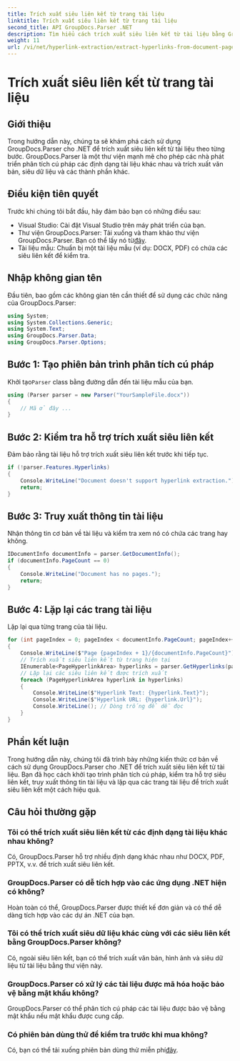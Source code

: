 ```yaml
---
title: Trích xuất siêu liên kết từ trang tài liệu
linktitle: Trích xuất siêu liên kết từ trang tài liệu
second_title: API GroupDocs.Parser .NET
description: Tìm hiểu cách trích xuất siêu liên kết từ tài liệu bằng GroupDocs.Parser cho .NET. Hướng dẫn từng bước để trích xuất siêu liên kết trong C#.
weight: 11
url: /vi/net/hyperlink-extraction/extract-hyperlinks-from-document-page/
---
```


# Trích xuất siêu liên kết từ trang tài liệu

## Giới thiệu
Trong hướng dẫn này, chúng ta sẽ khám phá cách sử dụng GroupDocs.Parser cho .NET để trích xuất siêu liên kết từ tài liệu theo từng bước. GroupDocs.Parser là một thư viện mạnh mẽ cho phép các nhà phát triển phân tích cú pháp các định dạng tài liệu khác nhau và trích xuất văn bản, siêu dữ liệu và các thành phần khác.
## Điều kiện tiên quyết
Trước khi chúng tôi bắt đầu, hãy đảm bảo bạn có những điều sau:
- Visual Studio: Cài đặt Visual Studio trên máy phát triển của bạn.
-  Thư viện GroupDocs.Parser: Tải xuống và tham khảo thư viện GroupDocs.Parser. Bạn có thể lấy nó từ[đây](https://releases.groupdocs.com/parser/net/).
- Tài liệu mẫu: Chuẩn bị một tài liệu mẫu (ví dụ: DOCX, PDF) có chứa các siêu liên kết để kiểm tra.

## Nhập không gian tên
Đầu tiên, bao gồm các không gian tên cần thiết để sử dụng các chức năng của GroupDocs.Parser:
```csharp
using System;
using System.Collections.Generic;
using System.Text;
using GroupDocs.Parser.Data;
using GroupDocs.Parser.Options;
```
## Bước 1: Tạo phiên bản trình phân tích cú pháp
 Khởi tạo`Parser` class bằng đường dẫn đến tài liệu mẫu của bạn.
```csharp
using (Parser parser = new Parser("YourSampleFile.docx"))
{
    // Mã ở đây ...
}
```
## Bước 2: Kiểm tra hỗ trợ trích xuất siêu liên kết
Đảm bảo rằng tài liệu hỗ trợ trích xuất siêu liên kết trước khi tiếp tục.
```csharp
if (!parser.Features.Hyperlinks)
{
    Console.WriteLine("Document doesn't support hyperlink extraction.");
    return;
}
```
## Bước 3: Truy xuất thông tin tài liệu
Nhận thông tin cơ bản về tài liệu và kiểm tra xem nó có chứa các trang hay không.
```csharp
IDocumentInfo documentInfo = parser.GetDocumentInfo();
if (documentInfo.PageCount == 0)
{
    Console.WriteLine("Document has no pages.");
    return;
}
```
## Bước 4: Lặp lại các trang tài liệu
Lặp lại qua từng trang của tài liệu.
```csharp
for (int pageIndex = 0; pageIndex < documentInfo.PageCount; pageIndex++)
{
    Console.WriteLine($"Page {pageIndex + 1}/{documentInfo.PageCount}");
    // Trích xuất siêu liên kết từ trang hiện tại
    IEnumerable<PageHyperlinkArea> hyperlinks = parser.GetHyperlinks(pageIndex);
    // Lặp lại các siêu liên kết được trích xuất
    foreach (PageHyperlinkArea hyperlink in hyperlinks)
    {
        Console.WriteLine($"Hyperlink Text: {hyperlink.Text}");
        Console.WriteLine($"Hyperlink URL: {hyperlink.Url}");
        Console.WriteLine(); // Dòng trống để dễ đọc
    }
}
```

## Phần kết luận
Trong hướng dẫn này, chúng tôi đã trình bày những kiến thức cơ bản về cách sử dụng GroupDocs.Parser cho .NET để trích xuất siêu liên kết từ tài liệu. Bạn đã học cách khởi tạo trình phân tích cú pháp, kiểm tra hỗ trợ siêu liên kết, truy xuất thông tin tài liệu và lặp qua các trang tài liệu để trích xuất siêu liên kết một cách hiệu quả.

## Câu hỏi thường gặp
### Tôi có thể trích xuất siêu liên kết từ các định dạng tài liệu khác nhau không?
Có, GroupDocs.Parser hỗ trợ nhiều định dạng khác nhau như DOCX, PDF, PPTX, v.v. để trích xuất siêu liên kết.
### GroupDocs.Parser có dễ tích hợp vào các ứng dụng .NET hiện có không?
Hoàn toàn có thể, GroupDocs.Parser được thiết kế đơn giản và có thể dễ dàng tích hợp vào các dự án .NET của bạn.
### Tôi có thể trích xuất siêu dữ liệu khác cùng với các siêu liên kết bằng GroupDocs.Parser không?
Có, ngoài siêu liên kết, bạn có thể trích xuất văn bản, hình ảnh và siêu dữ liệu từ tài liệu bằng thư viện này.
### GroupDocs.Parser có xử lý các tài liệu được mã hóa hoặc bảo vệ bằng mật khẩu không?
GroupDocs.Parser có thể phân tích cú pháp các tài liệu được bảo vệ bằng mật khẩu nếu mật khẩu được cung cấp.
### Có phiên bản dùng thử để kiểm tra trước khi mua không?
 Có, bạn có thể tải xuống phiên bản dùng thử miễn phí[đây](https://releases.groupdocs.com/).
